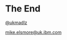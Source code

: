#  The End

[@ukmadlz](https://twitter.com/ukmadlz)

[mike.elsmore@uk.ibm.com](mailto:mike.elsmore@uk.ibm.com)
